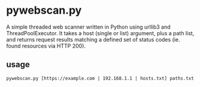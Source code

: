 # pywebscan.py

A simple threaded web scanner written in Python using urllib3 and ThreadPoolExecutor. It takes a host (single or list) argument, plus a path list, and returns request results matching a defined set of status codes (ie. found resources via HTTP 200). 

## usage

`pywebscan.py [https://example.com | 192.168.1.1 | hosts.txt] paths.txt`

